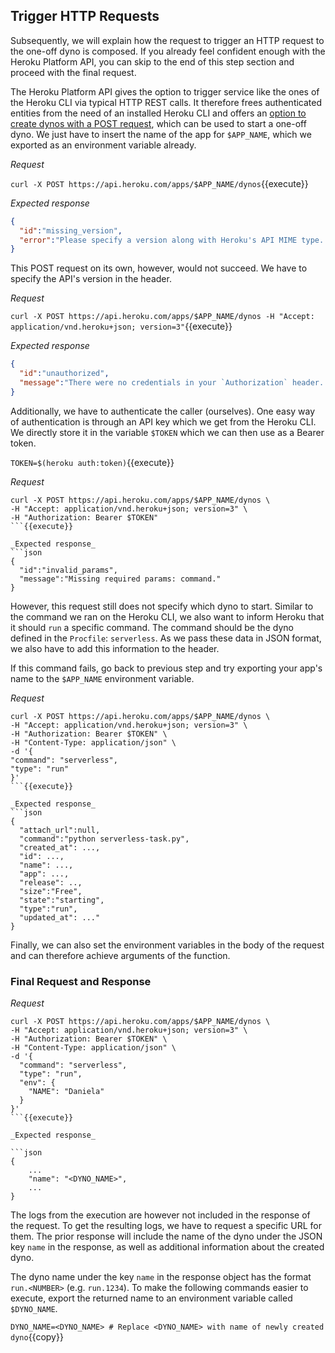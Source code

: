 ## Trigger HTTP Requests

Subsequently, we will explain how the request to trigger an HTTP request to the one-off dyno is composed. If you already
feel confident enough with the Heroku Platform API, you can skip to the end of this step section and proceed with the final request.

The Heroku Platform API gives the option to trigger service like the ones of the Heroku CLI via typical HTTP REST calls.  It therefore frees authenticated entities from the need of an installed Heroku CLI and offers an [option to create dynos with a POST request](https://devcenter.heroku.com/articles/platform-api-reference#dyno-create),  which can be used to start a one-off dyno. We just have to insert the name of the app for `$APP_NAME`, which we exported as an environment variable already.

_Request_

`curl -X POST https://api.heroku.com/apps/$APP_NAME/dynos`{{execute}}

_Expected response_

```json
{
  "id":"missing_version",
  "error":"Please specify a version along with Heroku's API MIME type. For example, `Accept: application/vnd.heroku+json; version=3`."
} 
```

This POST request on its own, however, would not succeed. We have to specify the API's version in the header.

_Request_

`curl -X POST https://api.heroku.com/apps/$APP_NAME/dynos -H "Accept: application/vnd.heroku+json; version=3"`{{execute}}

_Expected response_

```json
{
  "id":"unauthorized",
  "message":"There were no credentials in your `Authorization` header. Try `Authorization: Bearer <OAuth access token>` or `Authorization: Basic <base64-encoded email + \":\" + password>`."
}
```

Additionally, we have to authenticate the caller (ourselves). One easy way of authentication is through an API key which
we get from the Heroku CLI. We directly store it in the variable `$TOKEN` which we can then use as a Bearer token.

`TOKEN=$(heroku auth:token)`{{execute}}

_Request_

```shell
curl -X POST https://api.heroku.com/apps/$APP_NAME/dynos \
-H "Accept: application/vnd.heroku+json; version=3" \
-H "Authorization: Bearer $TOKEN"
```{{execute}}

_Expected response_
```json
{
  "id":"invalid_params",
  "message":"Missing required params: command."
}
```

However, this request still does not specify which dyno to start. Similar to the command we ran on the Heroku CLI, we
also want to inform Heroku that it should `run` a specific command. The command should be the dyno defined in the
`Procfile`: `serverless`. As we pass these data in JSON format, we also have to add this information to the header.

If this command fails, go back to previous step and try exporting your app's name to the `$APP_NAME` environment variable.

_Request_
```shell
curl -X POST https://api.heroku.com/apps/$APP_NAME/dynos \
-H "Accept: application/vnd.heroku+json; version=3" \
-H "Authorization: Bearer $TOKEN" \
-H "Content-Type: application/json" \
-d '{
"command": "serverless",
"type": "run"
}'
```{{execute}}

_Expected response_
```json
{
  "attach_url":null,
  "command":"python serverless-task.py",
  "created_at": ...,
  "id": ...,
  "name": ...,
  "app": ...,
  "release": ..,
  "size":"Free",
  "state":"starting",
  "type":"run",
  "updated_at": ..."
}
```

Finally, we can also set the environment variables in the body of the request and can therefore achieve arguments of
the function.

### Final Request and Response

_Request_

```shell
curl -X POST https://api.heroku.com/apps/$APP_NAME/dynos \
-H "Accept: application/vnd.heroku+json; version=3" \
-H "Authorization: Bearer $TOKEN" \
-H "Content-Type: application/json" \
-d '{
  "command": "serverless",
  "type": "run",
  "env": {
    "NAME": "Daniela"
  }
}'
```{{execute}}

_Expected response_

```json
{
    ...
    "name": "<DYNO_NAME>",
    ...
}
```

The logs from the execution are however not included in the response of the request. To get the resulting logs, we have  to request a specific URL for them. The prior response will include the name of the dyno under the JSON key `name` in the response, as well as additional information about the created dyno.

The dyno name under the key `name` in the response object has the format `run.<NUMBER>` (e.g. `run.1234`). To make the following commands easier to execute, export the returned name to an environment variable called `$DYNO_NAME`.

`DYNO_NAME=<DYNO_NAME> # Replace <DYNO_NAME> with name of newly created dyno`{{copy}}

